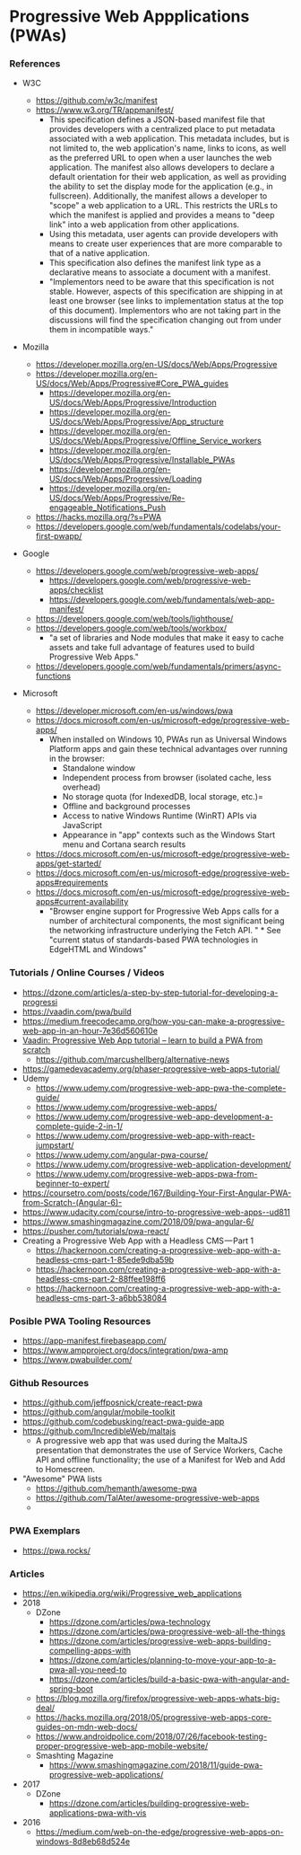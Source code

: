 
Progressive Web Appplications (PWAs) 
==== 

### References
* W3C
  * https://github.com/w3c/manifest
  * https://www.w3.org/TR/appmanifest/
    * This specification defines a JSON-based manifest file that provides developers with a centralized place to put metadata associated with a web application. This metadata includes, but is not limited to, the web application's name, links to icons, as well as the preferred URL to open when a user launches the web application. The manifest also allows developers to declare a default orientation for their web application, as well as providing the ability to set the display mode for the application (e.g., in fullscreen). Additionally, the manifest allows a developer to "scope" a web application to a URL. This restricts the URLs to which the manifest is applied and provides a means to "deep link" into a web application from other applications.
    * Using this metadata, user agents can provide developers with means to create user experiences that are more comparable to that of a native application.
    * This specification also defines the manifest link type as a declarative means to associate a document with a manifest. 
    * "Implementors need to be aware that this specification is not stable. However, aspects of this specification are shipping in at least one browser (see links to implementation status at the top of this document). Implementors who are not taking part in the discussions will find the specification changing out from under them in incompatible ways."

* Mozilla
  * https://developer.mozilla.org/en-US/docs/Web/Apps/Progressive
  * https://developer.mozilla.org/en-US/docs/Web/Apps/Progressive#Core_PWA_guides
    * https://developer.mozilla.org/en-US/docs/Web/Apps/Progressive/Introduction
    * https://developer.mozilla.org/en-US/docs/Web/Apps/Progressive/App_structure
    * https://developer.mozilla.org/en-US/docs/Web/Apps/Progressive/Offline_Service_workers
    * https://developer.mozilla.org/en-US/docs/Web/Apps/Progressive/Installable_PWAs
    * https://developer.mozilla.org/en-US/docs/Web/Apps/Progressive/Loading
    * https://developer.mozilla.org/en-US/docs/Web/Apps/Progressive/Re-engageable_Notifications_Push
  * https://hacks.mozilla.org/?s=PWA
  * https://developers.google.com/web/fundamentals/codelabs/your-first-pwapp/


* Google
  * https://developers.google.com/web/progressive-web-apps/
    * https://developers.google.com/web/progressive-web-apps/checklist
    * https://developers.google.com/web/fundamentals/web-app-manifest/
  * https://developers.google.com/web/tools/lighthouse/
  * https://developers.google.com/web/tools/workbox/
    * "a set of libraries and Node modules that make it easy to cache assets and take full advantage of features used to build Progressive Web Apps."
  * https://developers.google.com/web/fundamentals/primers/async-functions


* Microsoft
  * https://developer.microsoft.com/en-us/windows/pwa
  * https://docs.microsoft.com/en-us/microsoft-edge/progressive-web-apps/
    * When installed on Windows 10, PWAs run as Universal Windows Platform apps and gain these technical advantages over running in the browser:
      * Standalone window
      * Independent process from browser (isolated cache, less overhead)
      * No storage quota (for IndexedDB, local storage, etc.)=
      * Offline and background processes
      * Access to native Windows Runtime (WinRT) APIs via JavaScript
      * Appearance in "app" contexts such as the Windows Start menu and Cortana search results
  * https://docs.microsoft.com/en-us/microsoft-edge/progressive-web-apps/get-started/
  * https://docs.microsoft.com/en-us/microsoft-edge/progressive-web-apps#requirements
  * https://docs.microsoft.com/en-us/microsoft-edge/progressive-web-apps#current-availability
    * "Browser engine support for Progressive Web Apps calls for a number of architectural components, the most significant being the networking infrastructure underlying the Fetch API. "   * See "current status of standards-based PWA technologies in EdgeHTML and Windows"


### Tutorials / Online Courses / Videos 
* https://dzone.com/articles/a-step-by-step-tutorial-for-developing-a-progressi
* https://vaadin.com/pwa/build
* https://medium.freecodecamp.org/how-you-can-make-a-progressive-web-app-in-an-hour-7e36d560610e
* [Vaadin: Progressive Web App tutorial – learn to build a PWA from scratch](https://www.youtube.com/watch?v=gcx-3qi7t7c)
  * https://github.com/marcushellberg/alternative-news
* https://gamedevacademy.org/phaser-progressive-web-apps-tutorial/
* Udemy
  * https://www.udemy.com/progressive-web-app-pwa-the-complete-guide/
  * https://www.udemy.com/progressive-web-apps/
  * https://www.udemy.com/progressive-web-app-development-a-complete-guide-2-in-1/
  * https://www.udemy.com/progressive-web-app-with-react-jumpstart/
  * https://www.udemy.com/angular-pwa-course/
  * https://www.udemy.com/progressive-web-application-development/
  * https://www.udemy.com/progressive-web-apps-pwa-from-beginner-to-expert/
* https://coursetro.com/posts/code/167/Building-Your-First-Angular-PWA-from-Scratch-(Angular-6)-
* https://www.udacity.com/course/intro-to-progressive-web-apps--ud811
* https://www.smashingmagazine.com/2018/09/pwa-angular-6/
* https://pusher.com/tutorials/pwa-react/
* Creating a Progressive Web App with a Headless CMS — Part 1
  * https://hackernoon.com/creating-a-progressive-web-app-with-a-headless-cms-part-1-85ede9dba59b
  * https://hackernoon.com/creating-a-progressive-web-app-with-a-headless-cms-part-2-88ffee198ff6
  * https://hackernoon.com/creating-a-progressive-web-app-with-a-headless-cms-part-3-a6bb538084


### Posible PWA Tooling Resources 
* https://app-manifest.firebaseapp.com/
* https://www.ampproject.org/docs/integration/pwa-amp
* https://www.pwabuilder.com/



### Github Resources
* https://github.com/jeffposnick/create-react-pwa
* https://github.com/angular/mobile-toolkit
* https://github.com/codebusking/react-pwa-guide-app
* https://github.com/IncredibleWeb/maltajs
  * A progressive web app that was used during the MaltaJS presentation that demonstrates the use of Service Workers, Cache API and offline functionality; the use of a Manifest for Web and Add to Homescreen.
* "Awesome" PWA lists
  * https://github.com/hemanth/awesome-pwa
  * https://github.com/TalAter/awesome-progressive-web-apps
  * 


### PWA Exemplars
* https://pwa.rocks/


### Articles
* https://en.wikipedia.org/wiki/Progressive_web_applications
* 2018
  * DZone
    * https://dzone.com/articles/pwa-technology
    * https://dzone.com/articles/pwa-progressive-web-all-the-things
    * https://dzone.com/articles/progressive-web-apps-building-compelling-apps-with
    * https://dzone.com/articles/planning-to-move-your-app-to-a-pwa-all-you-need-to
    * https://dzone.com/articles/build-a-basic-pwa-with-angular-and-spring-boot
  * https://blog.mozilla.org/firefox/progressive-web-apps-whats-big-deal/
  * https://hacks.mozilla.org/2018/05/progressive-web-apps-core-guides-on-mdn-web-docs/
  * https://www.androidpolice.com/2018/07/26/facebook-testing-proper-progressive-web-app-mobile-website/
  * Smashting Magazine
    * https://www.smashingmagazine.com/2018/11/guide-pwa-progressive-web-applications/
* 2017
  * DZone
    * https://dzone.com/articles/building-progressive-web-applications-pwa-with-vis
* 2016 
  * https://medium.com/web-on-the-edge/progressive-web-apps-on-windows-8d8eb68d524e



